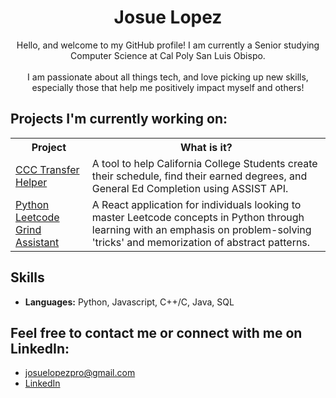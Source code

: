 <div align="center">
  <h1>Josue Lopez</h1>
</div>

<p align="center">
  Hello, and welcome to my GitHub profile! I am currently a Senior studying Computer Science at Cal Poly San Luis Obispo.
  <br><br>
  I am passionate about all things tech, and love picking up new skills, especially those that help me positively impact myself and others!
</p>

## Projects I'm currently working on:

<table>
  <tr>
    <th>Project</th>
    <th>What is it?</th>
  </tr>
  <tr>
    <td><a href="https://github.com/Castro19/ccc-transfer-helper">CCC Transfer Helper</a></td>
    <td>A tool to help California College Students create their schedule, find their earned degrees, and General Ed Completion using ASSIST API.</td>
  </tr>
  <tr>
    <td><a href="https://github.com/JLpro-cd/Python-Leetcode-Grind-Assistant">Python Leetcode Grind Assistant</a></td>
    <td>A React application for individuals looking to master Leetcode concepts in Python through learning with an emphasis on problem-solving 'tricks' and memorization of abstract patterns.</td>
  </tr>
</table>

## Skills
- **Languages:** Python, Javascript, C++/C, Java, SQL

## Feel free to contact me or connect with me on LinkedIn:
- josuelopezpro@gmail.com
- [LinkedIn](https://www.linkedin.com/in/josuelopezpro/)
